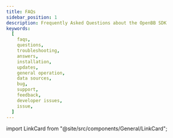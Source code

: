 ```yaml
---
title: FAQs
sidebar_position: 1
description: Frequently Asked Questions about the OpenBB SDK
keywords:
  [
    faqs,
    questions,
    troubleshooting,
    answers,
    installation,
    updates,
    general operation,
    data sources,
    bug,
    support,
    feedback,
    developer issues,
    issue,
  ]
---
```


import LinkCard from "@site/src/components/General/LinkCard";

<LinkCard
	title="Installation and Updates"
  url="/sdk/faqs/installation_updates"
  description="How to install or update the SDK"
  type="sdk"
/>
<LinkCard
	title="Import errors"
  url="/sdk/faqs/import_errors"
  description="Issues at the time of importing new modules"
  type="sdk"
/>
<LinkCard
	title="General Operation"
  url="/sdk/faqs/general_operation"
  description="Generic operations when using the terminal"
  type="sdk"
/>
<LinkCard
	title="Data and Sources"
  url="/sdk/faqs/data_sources"
  description="How does the data access works"
  type="sdk"
/>
<LinkCard
	title="Bugs, Support and Feedback"
  url="/sdk/faqs/bugs_support_feedback"
  description="Common bugs and support/feedback channels"
  type="sdk"
/>
<LinkCard
	title="Developer Issues"
  url="/sdk/faqs/developer_issues"
  description="Common developer issues"
  type="sdk"
/>
